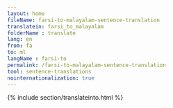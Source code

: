 ```yaml
---
layout: home
fileName: farsi-to-malayalam-sentence-translation
translatein: farsi_to_malayalam
folderName : translate
lang: en
from: fa
to: ml
langName : farsi-to
permalink: /farsi-to-malayalam-sentence-translation
tool: sentence-translations
nointernationalization: true
---
```

{% include section/translateinto.html %}
